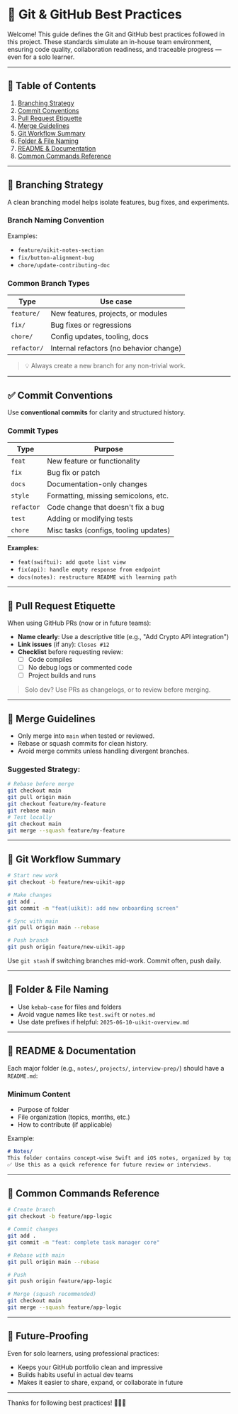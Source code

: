 # 🧾 Git & GitHub Best Practices

Welcome! This guide defines the Git and GitHub best practices followed in this project. These standards simulate an in-house team environment, ensuring code quality, collaboration readiness, and traceable progress — even for a solo learner.

---

## 🔖 Table of Contents

1. [Branching Strategy](#-branching-strategy)
2. [Commit Conventions](#-commit-conventions)
3. [Pull Request Etiquette](#-pull-request-etiquette)
4. [Merge Guidelines](#-merge-guidelines)
5. [Git Workflow Summary](#-git-workflow-summary)
6. [Folder & File Naming](#-folder--file-naming)
7. [README & Documentation](#-readme--documentation)
8. [Common Commands Reference](#-common-commands-reference)

---

## 🌿 Branching Strategy

A clean branching model helps isolate features, bug fixes, and experiments.

### Branch Naming Convention

Examples:

- `feature/uikit-notes-section`
- `fix/button-alignment-bug`
- `chore/update-contributing-doc`

### Common Branch Types

| Type     | Use case                              |
|----------|----------------------------------------|
| `feature/` | New features, projects, or modules    |
| `fix/`     | Bug fixes or regressions             |
| `chore/`   | Config updates, tooling, docs        |
| `refactor/`| Internal refactors (no behavior change) |

> 💡 Always create a new branch for any non-trivial work.

---

## ✅ Commit Conventions

Use **conventional commits** for clarity and structured history.

### Commit Types

| Type       | Purpose                               |
|------------|----------------------------------------|
| `feat`     | New feature or functionality           |
| `fix`      | Bug fix or patch                       |
| `docs`     | Documentation-only changes             |
| `style`    | Formatting, missing semicolons, etc.   |
| `refactor` | Code change that doesn't fix a bug     |
| `test`     | Adding or modifying tests              |
| `chore`    | Misc tasks (configs, tooling updates)  |

**Examples:**

- `feat(swiftui): add quote list view`
- `fix(api): handle empty response from endpoint`
- `docs(notes): restructure README with learning path`

---

## 🚀 Pull Request Etiquette

When using GitHub PRs (now or in future teams):

- **Name clearly**: Use a descriptive title (e.g., "Add Crypto API integration")
- **Link issues** (if any): `Closes #12`
- **Checklist** before requesting review:
  - [ ] Code compiles
  - [ ] No debug logs or commented code
  - [ ] Project builds and runs

> Solo dev? Use PRs as changelogs, or to review before merging.

---

## 🔀 Merge Guidelines

- Only merge into `main` when tested or reviewed.
- Rebase or squash commits for clean history.
- Avoid merge commits unless handling divergent branches.

### Suggested Strategy:

```bash
# Rebase before merge
git checkout main
git pull origin main
git checkout feature/my-feature
git rebase main
# Test locally
git checkout main
git merge --squash feature/my-feature
````

---

## 📌 Git Workflow Summary

```bash
# Start new work
git checkout -b feature/new-uikit-app

# Make changes
git add .
git commit -m "feat(uikit): add new onboarding screen"

# Sync with main
git pull origin main --rebase

# Push branch
git push origin feature/new-uikit-app
```

Use `git stash` if switching branches mid-work.
Commit often, push daily.

---

## 📁 Folder & File Naming

* Use `kebab-case` for files and folders
* Avoid vague names like `test.swift` or `notes.md`
* Use date prefixes if helpful: `2025-06-10-uikit-overview.md`

---

## 📘 README & Documentation

Each major folder (e.g., `notes/`, `projects/`, `interview-prep/`) should have a `README.md`:

### Minimum Content

* Purpose of folder
* File organization (topics, months, etc.)
* How to contribute (if applicable)

Example:

```markdown
# Notes/
This folder contains concept-wise Swift and iOS notes, organized by topics and projects.  
✅ Use this as a quick reference for future review or interviews.
```

---

## 🧠 Common Commands Reference

```bash
# Create branch
git checkout -b feature/app-logic

# Commit changes
git add .
git commit -m "feat: complete task manager core"

# Rebase with main
git pull origin main --rebase

# Push
git push origin feature/app-logic

# Merge (squash recommended)
git checkout main
git merge --squash feature/app-logic
```

---

## 🧭 Future-Proofing

Even for solo learners, using professional practices:

* Keeps your GitHub portfolio clean and impressive
* Builds habits useful in actual dev teams
* Makes it easier to share, expand, or collaborate in future

---

Thanks for following best practices! 👨‍💻🍏

